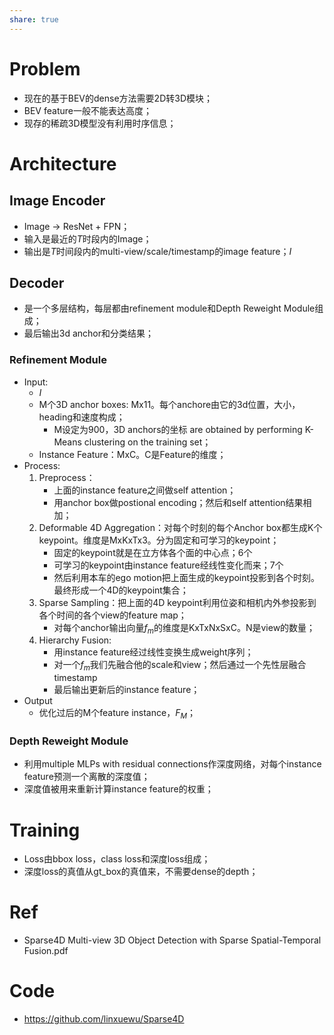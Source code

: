 ```yaml
---
share: true
---
```

# Problem
- 现在的基于BEV的dense方法需要2D转3D模块；
- BEV feature一般不能表达高度；
- 现存的稀疏3D模型没有利用时序信息；


# Architecture

## Image Encoder

- Image -> ResNet + FPN；
- 输入是最近的$T$时段内的Image；
- 输出是$T$时间段内的multi-view/scale/timestamp的image feature；$I$

## Decoder
- 是一个多层结构，每层都由refinement module和Depth Reweight Module组成；
- 最后输出3d anchor和分类结果；

### Refinement Module
- Input:
	- $I$
	- M个3D anchor boxes: Mx11。每个anchore由它的3d位置，大小，heading和速度构成；
		- M设定为900，3D anchors的坐标 are obtained by performing K-Means clustering on the training set；
	- Instance Feature：MxC。C是Feature的维度；
- Process:
	1. Preprocess：
		- 上面的instance feature之间做self attention；
		- 用anchor box做postional encoding；然后和self attention结果相加；
	2. Deformable 4D Aggregation：对每个时刻的每个Anchor box都生成K个keypoint。维度是MxKxTx3。分为固定和可学习的keypoint；
		- 固定的keypoint就是在立方体各个面的中心点；6个
		- 可学习的keypoint由instance feature经线性变化而来；7个
		- 然后利用本车的ego motion把上面生成的keypoint投影到各个时刻。最终形成一个4D的keypoint集合；
	3. Sparse Sampling：把上面的4D keypoint利用位姿和相机内外参投影到各个时间的各个view的feature map；
		- 对每个anchor输出向量$f_m$的维度是KxTxNxSxC。N是view的数量；
	4. Hierarchy Fusion:
		- 用instance feature经过线性变换生成weight序列；
		- 对一个$f_m$我们先融合他的scale和view；然后通过一个先性层融合timestamp
		- 最后输出更新后的instance feature；
- Output
	- 优化过后的M个feature instance，$F_{M}$；

### Depth Reweight Module
- 利用multiple MLPs with residual connections作深度网络，对每个instance feature预测一个离散的深度值；
- 深度值被用来重新计算instance feature的权重；

# Training

- Loss由bbox loss，class loss和深度loss组成；
- 深度loss的真值从gt_box的真值来，不需要dense的depth；

# Ref
- Sparse4D Multi-view 3D Object Detection with Sparse Spatial-Temporal Fusion.pdf

# Code
- https://github.com/linxuewu/Sparse4D